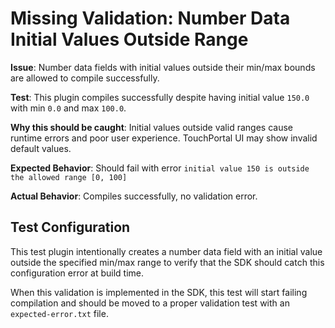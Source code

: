 # Missing Validation: Number Data Initial Values Outside Range

**Issue**: Number data fields with initial values outside their min/max bounds are allowed to compile successfully.

**Test**: This plugin compiles successfully despite having initial value `150.0` with min `0.0` and max `100.0`.

**Why this should be caught**: Initial values outside valid ranges cause runtime errors and poor user experience. TouchPortal UI may show invalid default values.

**Expected Behavior**: Should fail with error `initial value 150 is outside the allowed range [0, 100]`

**Actual Behavior**: Compiles successfully, no validation error.

## Test Configuration

This test plugin intentionally creates a number data field with an initial value outside the specified min/max range to verify that the SDK should catch this configuration error at build time.

When this validation is implemented in the SDK, this test will start failing compilation and should be moved to a proper validation test with an `expected-error.txt` file.